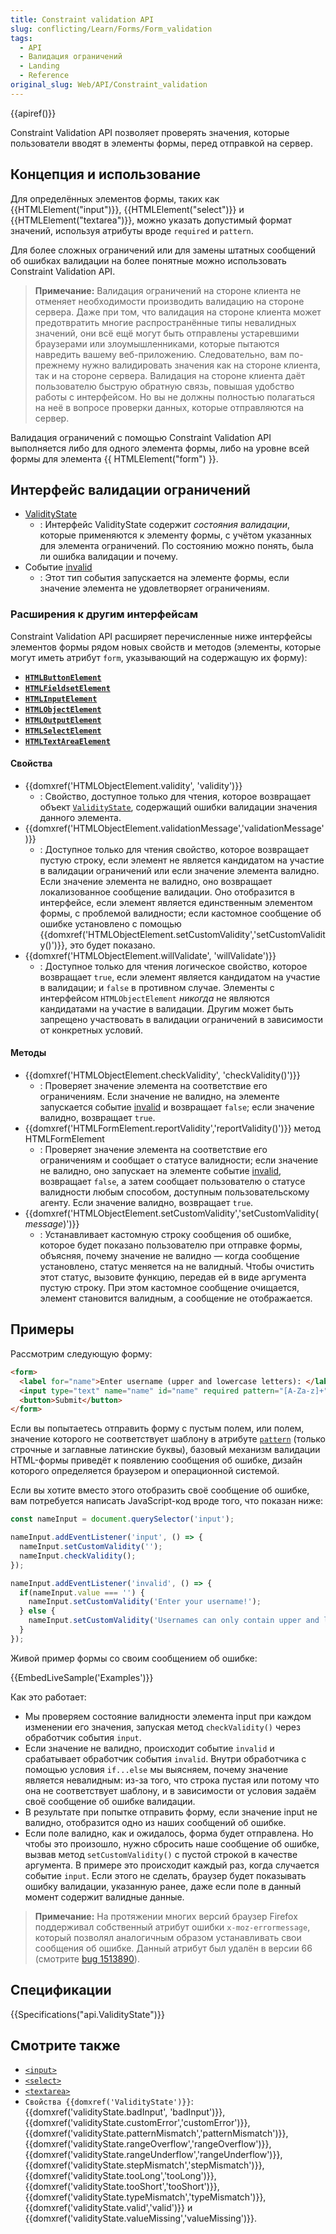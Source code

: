 ```yaml
---
title: Constraint validation API
slug: conflicting/Learn/Forms/Form_validation
tags:
  - API
  - Валидация ограничений
  - Landing
  - Reference
original_slug: Web/API/Constraint_validation
---
```


{{apiref()}}

Constraint Validation API позволяет проверять значения, которые пользователи вводят в элементы формы, перед отправкой на сервер.

## Концепция и использование

Для определённых элементов формы, таких как {{HTMLElement("input")}}, {{HTMLElement("select")}} и {{HTMLElement("textarea")}}, можно указать допустимый формат значений, используя атрибуты вроде `required` и `pattern`.

Для более сложных ограничений или для замены штатных сообщений об ошибках валидации на более понятные можно использовать Constraint Validation API.

> **Примечание:** Валидация ограничений на стороне клиента не отменяет необходимости производить валидацию на стороне сервера. Даже при том, что валидация на стороне клиента может предотвратить многие распространённые типы невалидных значений, они всё ещё могут быть отправлены устаревшими браузерами или злоумышленниками, которые пытаются навредить вашему веб-приложению. Следовательно, вам по-прежнему нужно валидировать значения как на стороне клиента, так и на стороне сервера. Валидация на стороне клиента даёт пользователю быструю обратную связь, повышая удобство работы с интерфейсом. Но вы не должны полностью полагаться на неё в вопросе проверки данных, которые отправляются на сервер.

Валидация ограничений с помощью Constraint Validation API выполняется либо для одного элемента формы, либо на уровне всей формы для элемента {{ HTMLElement("form") }}.

## Интерфейс валидации ограничений

- [ValidityState](/ru/docs/Web/API/ValidityState)
  - : Интерфейс ValidityState содержит _состояния валидации_, которые применяются к элементу формы, с учётом указанных для элемента ограничений. По состоянию можно понять, была ли ошибка валидации и почему.
- Событие [invalid](/ru/docs/Web/API/HTMLInputElement/invalid_event)
  - : Этот тип события запускается на элементе формы, если значение элемента не удовлетворяет ограничениям.

### Расширения к другим интерфейсам

Constraint Validation API расширяет перечисленные ниже интерфейсы элементов формы рядом новых свойств и методов (элементы, которые могут иметь атрибут `form`, указывающий на содержащую их форму):

- **[`HTMLButtonElement`](/ru/docs/Web/API/HTMLButtonElement)**
- **[`HTMLFieldsetElement`](/ru/docs/Web/API/HTMLFieldSetElement)**
- **[`HTMLInputElement`](/ru/docs/Web/API/HTMLInputElement)**
- **[`HTMLObjectElement`](/ru/docs/Web/API/HTMLObjectElement)**
- **[`HTMLOutputElement`](/ru/docs/Web/API/HTMLOutputElement)**
- **[`HTMLSelectElement`](/ru/docs/Web/API/HTMLSelectElement)**
- **[`HTMLTextAreaElement`](/ru/docs/Web/API/HTMLTextAreaElement)**

#### Свойства

- {{domxref('HTMLObjectElement.validity', 'validity')}}
  - : Свойство, доступное только для чтения, которое возвращает объект [`ValidityState`](/en-US/docs/Web/API/ValidityState), содержащий ошибки валидации значения данного элемента.
- {{domxref('HTMLObjectElement.validationMessage','validationMessage')}}
  - : Доступное только для чтения свойство, которое возвращает пустую строку, если элемент не является кандидатом на участие в валидации ограничений или если значение элемента валидно. Если значение элемента не валидно, оно возвращает локализованное сообщение валидации. Оно отобразится в интерфейсе, если элемент является единственным элементом формы, с проблемой валидности; если кастомное сообщение об ошибке установлено с помощью {{domxref('HTMLObjectElement.setCustomValidity','setCustomValidity()')}}, это будет показано.
- {{domxref('HTMLObjectElement.willValidate', 'willValidate')}}
  - : Доступное только для чтения логическое свойство, которое возвращает `true`, если элемент является кандидатом на участие в валидации; и `false` в противном случае. Элементы с интерфейсом `HTMLObjectElement` _никогда_ не являются кандидатами на участие в валидации. Другим может быть запрещено участвовать в валидации ограничений в зависимости от конкретных условий.

#### Методы

- {{domxref('HTMLObjectElement.checkValidity', 'checkValidity()')}}
  - : Проверяет значение элемента на соответствие его ограничениям. Если значение не валидно, на элементе запускается событие [invalid](/ru/docs/Web/API/HTMLInputElement/invalid_event) и возвращает `false`; если значение валидно, возвращает `true`.
- {{domxref('HTMLFormElement.reportValidity','reportValidity()')}} метод HTMLFormElement
  - : Проверяет значение элемента на соответствие его ограничениям и сообщает о статусе валидности; если значение не валидно, оно запускает на элементе событие [invalid](/ru/docs/Web/API/HTMLInputElement/invalid_event), возвращает `false`, а затем сообщает пользователю о статусе валидности любым способом, доступным пользовательскому агенту. Если значение валидно, возвращает `true`.
- {{domxref('HTMLObjectElement.setCustomValidity','setCustomValidity(<em>message</em>)')}}
  - : Устанавливает кастомную строку сообщения об ошибке, которое будет показано пользователю при отправке формы, объясняя, почему значение не валидно — когда сообщение установлено, статус меняется на не валидный. Чтобы очистить этот статус, вызовите функцию, передав ей в виде аргумента пустую строку. При этом кастомное сообщение очищается, элемент становится валидным, а сообщение не отображается.

## Примеры

Рассмотрим следующую форму:

```html
<form>
  <label for="name">Enter username (upper and lowercase letters): </label>
  <input type="text" name="name" id="name" required pattern="[A-Za-z]+">
  <button>Submit</button>
</form>
```

Если вы попытаетесь отправить форму с пустым полем, или полем, значение которого не соответствует шаблону в атрибуте [`pattern`](/en-US/docs/Web/HTML/Attributes/pattern) (только строчные и заглавные латинские буквы), базовый механизм валидации HTML-формы приведёт к появлению сообщения об ошибке, дизайн которого определяется браузером и операционной системой.

Если вы хотите вместо этого отобразить своё сообщение об ошибке, вам потребуется написать JavaScript-код вроде того, что показан ниже:

```js
const nameInput = document.querySelector('input');

nameInput.addEventListener('input', () => {
  nameInput.setCustomValidity('');
  nameInput.checkValidity();
});

nameInput.addEventListener('invalid', () => {
  if(nameInput.value === '') {
    nameInput.setCustomValidity('Enter your username!');
  } else {
    nameInput.setCustomValidity('Usernames can only contain upper and lowercase letters. Try again!');
  }
});
```

Живой пример формы со своим сообщением об ошибке:

{{EmbedLiveSample('Examples')}}

Как это работает:

- Мы проверяем состояние валидности элемента input при каждом изменении его значения, запуская метод `checkValidity()` через обработчик события `input`.
- Если значение не валидно, происходит событие `invalid` и срабатывает обработчик события `invalid`. Внутри обработчика с помощью условия `if...else` мы выясняем, почему значение является невалидным: из-за того, что строка пустая или потому что она не соответствует шаблону, и в зависимости от условия задаём своё сообщение об ошибке валидации.
- В результате при попытке отправить форму, если значение input не валидно, отобразится одно из наших сообщений об ошибке.
- Если поле валидно, как и ожидалось, форма будет отправлена. Но чтобы это произошло, нужно сбросить наше сообщение об ошибке, вызвав метод `setCustomValidity()` с пустой строкой в качестве аргумента. В примере это происходит каждый раз, когда случается событие `input`. Если этого не сделать, браузер будет показывать ошибку валидации, указанную ранее, даже если поле в данный момент содержит валидные данные.

> **Примечание:** На протяжении многих версий браузер Firefox поддерживал собственный атрибут ошибки `x-moz-errormessage`, который позволял аналогичным образом устанавливать свои сообщения об ошибке. Данный атрибут был удалён в версии 66 (смотрите [bug 1513890](https://bugzilla.mozilla.org/show_bug.cgi?id=1513890)).

## Спецификации

{{Specifications("api.ValidityState")}}

## Смотрите также

- [`<input>`](/ru/docs/Web/HTML/Element/input)
- [`<select>`](/ru/docs/Web/HTML/Element/select)
- [`<textarea>`](/en-US/docs/Web/HTML/Element/textarea)
- `Свойства {{domxref('ValidityState')}}`: {{domxref('validityState.badInput', 'badInput')}}, {{domxref('validityState.customError','customError')}}, {{domxref('validityState.patternMismatch','patternMismatch')}}, {{domxref('validityState.rangeOverflow','rangeOverflow')}}, {{domxref('validityState.rangeUnderflow','rangeUnderflow')}}, {{domxref('validityState.stepMismatch','stepMismatch')}}, {{domxref('validityState.tooLong','tooLong')}}, {{domxref('validityState.tooShort','tooShort')}}, {{domxref('validityState.typeMismatch','typeMismatch')}}, {{domxref('validityState.valid','valid')}} и {{domxref('validityState.valueMissing','valueMissing')}}.
